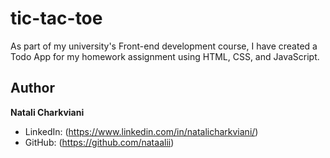 # tic-tac-toe

As part of my university's Front-end development course, I have created a Todo App for my homework assignment using HTML, CSS, and JavaScript. 


## Author
 **Natali Charkviani**

* LinkedIn: (https://www.linkedin.com/in/natalicharkviani/)
* GitHub: (https://github.com/nataalii)
